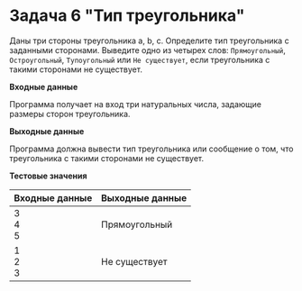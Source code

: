 # Задача 6 "Тип треугольника"

Даны три стороны треугольника a, b, c. Определите тип треугольника с заданными сторонами. Выведите одно из четырех слов: 
`Прямоугольный`, `Остроугольный`, `Тупоугольный` или `Не существует`, если треугольника с такими сторонами не существует.

**Входные данные**

Программа получает на вход три натуральных числа, задающие размеры сторон треугольника.

**Выходные данные**

Программа должна вывести тип треугольника или сообщение о том, что треугольника с такими сторонами не существует.

**Тестовые значения**
<table class="docutils align-default">
    <thead>
        <tr class="row-odd">
            <th class="head">Входные данные</th>
            <th class="head">Выходные данные</th>
        </tr>
    </thead>
    <tbody>
        <tr class="row-even"><td>3<br>4<br>5</td><td>Прямоугольный</td></tr>
        <tr class="row-even"><td>1<br>2<br>3</td><td>Не существует</td></tr>
    </tbody>
</table>